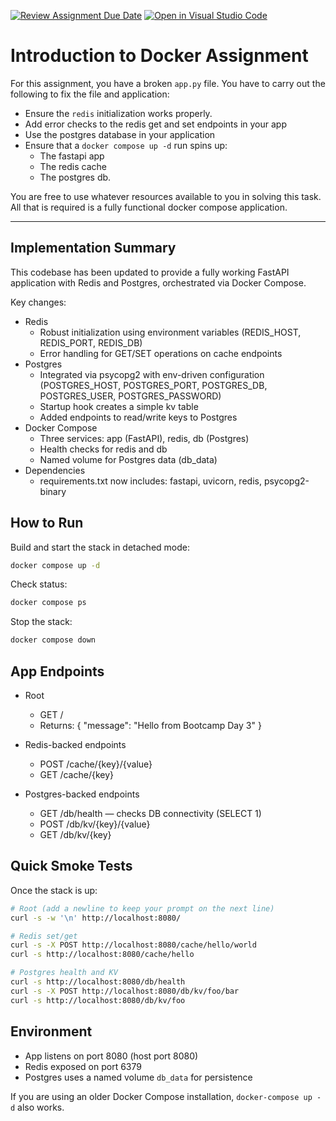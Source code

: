[![Review Assignment Due Date](https://classroom.github.com/assets/deadline-readme-button-22041afd0340ce965d47ae6ef1cefeee28c7c493a6346c4f15d667ab976d596c.svg)](https://classroom.github.com/a/q10YQZa2)
[![Open in Visual Studio Code](https://classroom.github.com/assets/open-in-vscode-2e0aaae1b6195c2367325f4f02e2d04e9abb55f0b24a779b69b11b9e10269abc.svg)](https://classroom.github.com/online_ide?assignment_repo_id=20428080&assignment_repo_type=AssignmentRepo)
# Introduction to Docker Assignment

For this assignment, you have a broken `app.py` file. You have to carry out the following to fix the file and application:
- Ensure the `redis` initialization works properly.
- Add error checks to the redis get and set endpoints in your app
- Use the postgres database in your application
- Ensure that a `docker compose up -d` run spins up:
  - The fastapi app
  - The redis cache
  - The postgres db.

You are free to use whatever resources available to you in solving this
task. All that is required is a fully functional docker compose application.

---

## Implementation Summary

This codebase has been updated to provide a fully working FastAPI application with Redis and Postgres, orchestrated via Docker Compose.

Key changes:
- Redis
  - Robust initialization using environment variables (REDIS_HOST, REDIS_PORT, REDIS_DB)
  - Error handling for GET/SET operations on cache endpoints
- Postgres
  - Integrated via psycopg2 with env-driven configuration (POSTGRES_HOST, POSTGRES_PORT, POSTGRES_DB, POSTGRES_USER, POSTGRES_PASSWORD)
  - Startup hook creates a simple kv table
  - Added endpoints to read/write keys to Postgres
- Docker Compose
  - Three services: app (FastAPI), redis, db (Postgres)
  - Health checks for redis and db
  - Named volume for Postgres data (db_data)
- Dependencies
  - requirements.txt now includes: fastapi, uvicorn, redis, psycopg2-binary

## How to Run

Build and start the stack in detached mode:

```bash
docker compose up -d
```

Check status:

```bash
docker compose ps
```

Stop the stack:

```bash
docker compose down
```

## App Endpoints

- Root
  - GET /
  - Returns: { "message": "Hello from Bootcamp Day 3" }

- Redis-backed endpoints
  - POST /cache/{key}/{value}
  - GET /cache/{key}

- Postgres-backed endpoints
  - GET /db/health — checks DB connectivity (SELECT 1)
  - POST /db/kv/{key}/{value}
  - GET /db/kv/{key}

## Quick Smoke Tests

Once the stack is up:

```bash
# Root (add a newline to keep your prompt on the next line)
curl -s -w '\n' http://localhost:8080/

# Redis set/get
curl -s -X POST http://localhost:8080/cache/hello/world
curl -s http://localhost:8080/cache/hello

# Postgres health and KV
curl -s http://localhost:8080/db/health
curl -s -X POST http://localhost:8080/db/kv/foo/bar
curl -s http://localhost:8080/db/kv/foo
```

## Environment

- App listens on port 8080 (host port 8080)
- Redis exposed on port 6379
- Postgres uses a named volume `db_data` for persistence

If you are using an older Docker Compose installation, `docker-compose up -d` also works.
